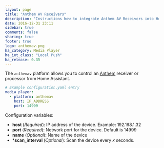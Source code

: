 ```yaml
---
layout: page
title: "Anthem AV Receivers"
description: "Instructions how to integrate Anthem AV Receivers into Home Assistant."
date: 2016-12-31 23:11
sidebar: true
comments: false
sharing: true
footer: true
logo: anthemav.png
ha_category: Media Player
ha_iot_class: "Local Push"
ha_release: 0.35
---
```


The `anthemav` platform allows you to control an [Anthem](http://www.anthemav.com/) receiver or processor from Home Assistant.

```yaml
# Example configuration.yaml entry
media_player:
  - platform: anthemav
    host: IP_ADDRESS
    port: 14999
```

Configuration variables:

- **host** (*Required*): IP address of the device. Example: 192.168.1.32
- **port** (*Required*): Network port for the device.  Default is 14999
- **name** (*Optional*): Name of the device
- ***scan_interval** (*Optional*): Scan the device every *x* seconds.
